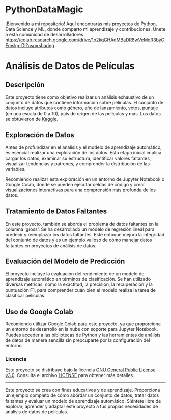 # PythonDataMagic
¡Bienvenido a mi repositorio! Aquí encontrarás mis proyectos de Python, Data Science y ML, donde comparto mi aprendizaje y contribuciones. Únete a esta comunidad de desarrolladores
https://colab.research.google.com/drive/1o2kqGHAdMBaDR8wVeMoR3byCEmskg-Dl?usp=sharing
# Análisis de Datos de Películas

## Descripción

Este proyecto tiene como objetivo realizar un análisis exhaustivo de un conjunto de datos que contiene información sobre películas. El conjunto de datos incluye atributos como género, año de lanzamiento, votos, puntaje (en una escala de 0 a 10), país de origen de las películas y más. Los datos se obtuvieron de [Kaggle](https://www.kaggle.com/datasets/ashishkumarjayswal/movies-updated-data/data).

## Exploración de Datos

Antes de profundizar en el análisis y el modelo de aprendizaje automático, es esencial realizar una exploración de los datos. Esta etapa inicial implica cargar los datos, examinar su estructura, identificar valores faltantes, visualizar tendencias y patrones, y comprender la distribución de las variables.

Recomiendo realizar esta exploración en un entorno de Jupyter Notebook o Google Colab, donde se pueden ejecutar celdas de código y crear visualizaciones interactivas para una comprensión más profunda de los datos.

## Tratamiento de Datos Faltantes

En este proyecto, también se aborda el problema de datos faltantes en la columna 'gross'. Se ha desarrollado un modelo de regresión lineal para predecir y reemplazar los datos faltantes. Este enfoque mejora la integridad del conjunto de datos y es un ejemplo valioso de cómo manejar datos faltantes en proyectos de análisis de datos.

## Evaluación del Modelo de Predicción

El proyecto incluye la evaluación del rendimiento de un modelo de aprendizaje automático en términos de clasificación. Se han utilizado diversas métricas, como la exactitud, la precisión, la recuperación y la puntuación F1, para comprender cuán bien el modelo realiza la tarea de clasificar películas.

## Uso de Google Colab

Recomiendo utilizar Google Colab para este proyecto, ya que proporciona un entorno de desarrollo en la nube con soporte para Jupyter Notebook. Puedes acceder a las bibliotecas de Python y las herramientas de análisis de datos de manera sencilla sin preocuparte por la configuración del entorno.

### Licencia

Este proyecto se distribuye bajo la licencia [GNU General Public License v3.0](LICENSE). Consulta el archivo [LICENSE](LICENSE) para obtener más detalles.


----

Este proyecto se crea con fines educativos y de aprendizaje. Proporciona un ejemplo completo de cómo abordar un conjunto de datos, tratar datos faltantes y evaluar un modelo de aprendizaje automático. Siéntete libre de explorar, aprender y adaptar este proyecto a tus propias necesidades de análisis de datos de películas.
